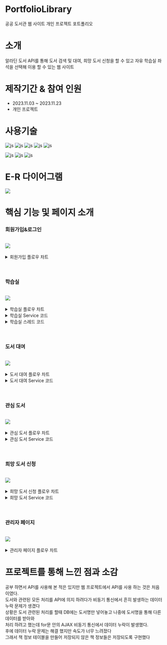 
# PortfolioLibrary
공공 도서관 웹 사이트 개인 프로젝트 포트폴리오

# 소개
 알라딘 도서 API를 통해 도서 검색 및 대여, 희망 도서 신청을 할 수 있고 자유 학습실 좌석을 선택해 이용 할 수 있는 웹 사이트

# 제작기간 & 참여 인원
<UL>
  <LI>2023.11.03 ~ 2023.11.23</LI>
  <LI>개인 프로젝트</LI>
</UL>


# 사용기술
![js](https://img.shields.io/badge/SpringBoot-6DB33F?style=for-the-badge&logo=SpringBoot&logoColor=white)
![js](https://img.shields.io/badge/Java-FF0000?style=for-the-badge&logo=Java&logoColor=white)
![js](https://img.shields.io/badge/IntelliJ-004088?style=for-the-badge&logo=IntelliJ&logoColor=white)
![js](https://img.shields.io/badge/MariaDB-003545?style=for-the-badge&logo=MariaDB&logoColor=white)
![js](https://img.shields.io/badge/security-6DB33F?style=for-the-badge&logo=security&logoColor=white)

![js](https://img.shields.io/badge/jquery-0769AD?style=for-the-badge&logo=jquery&logoColor=white)
![js](https://img.shields.io/badge/bootstrap-7952B3?style=for-the-badge&logo=bootstrap&logoColor=white)
![js](https://img.shields.io/badge/JavaScript-F7DF1E?style=for-the-badge&logo=JavaScript&logoColor=white)

# E-R 다이어그램

<img src='https://github.com/oals/portfolioLibrary/assets/136543676/ffaa8bf6-e976-4a16-891b-d0d43e4bd59b'>


# 핵심 기능 및 페이지 소개


<h3>회원가입&로그인</h3>
<br>

<img src='https://github.com/oals/portfolioLibrary/assets/136543676/17e39a43-ccb3-40c0-9381-239f1bac15f4'>


<br>
<br>
<details>
 <summary> 회원가입 플로우 차트
 
 </summary> 
 
<img src='https://github.com/oals/portfolioLibrary/assets/136543676/f5428db8-442f-4200-8ac6-12026a05570b'>
</details>



<br>
<br>




<h3>학습실</h3>
<br>

<img src='https://github.com/oals/portfolioLibrary/assets/136543676/1dfc2af5-9e24-4c2d-9b61-1b6efc842a31'>


<br>
<br>

<details>
 <summary> 학습실 플로우 차트
 
 </summary> 
 
<img src='https://github.com/oals/portfolioLibrary/assets/136543676/079dbb43-c836-4552-a0d0-265f49c5357c'>
</details>



<details>
 <summary> 학습실 Service 코드
 
 </summary> 



     public boolean RentalStudyRoom(String seatNum, String memberId) {


        boolean returnChk = false;

        JPAQueryFactory queryFactory = new JPAQueryFactory(em);
        QStudyRoomState qStudyRoomState = QStudyRoomState.studyRoomState;

        //이미 사용중인 좌석이 있는지 확인
        Boolean seatChk =  queryFactory.selectFrom(qStudyRoomState)
                .where(qStudyRoomState.member.memberId.eq(memberId))
                .fetchOne() == null;

        if(seatChk == true) {

            LocalDateTime now = LocalDateTime.now();
            DateTimeFormatter formatter = DateTimeFormatter.ofPattern("yyyy년 MM월 dd일 HH시 mm분");
            String startTime = now.format(formatter);

            StudyRoomStateDTO studyRoomStateDTO = StudyRoomStateDTO.builder()
                    .seatNum(seatNum)
                    .memberId(memberId)
                    .seatCountTime("03:00") //이용 시간
                    .seatStartDate(startTime)
                    .build();

            StudyRoomState studyRoomState = this.StudyRoomStateDtoToEntity(studyRoomStateDTO);

            //학습실 현재 사용 정보 저장
            studyRoomStateRepository.save(studyRoomState);

            //학습실 이용 횟수 업데이트
            Member member = memberRepository.findById(memberId).orElseThrow();
            member.setStudyRentalCount(member.getStudyRentalCount() + 1);
            memberRepository.save(member);

            returnChk = true;

            //현재 좌석 정보를 스레드로 전달 및 스레드 실행
            String message = seatNum;
            Thread thread = new Thread(new MyRunnable(message));
            thread.start(); // 스레드를 실행합니다.


        }else{
            returnChk = false;
        }

        return returnChk;

    }

    



</details>



<details>

 <summary> 학습실 스레드 코드
 
 </summary> 


     public class MyRunnable implements Runnable {
        private final String seatNum;
        private boolean threadChk;

        public MyRunnable(String seatNum) {
            this.seatNum = seatNum;
            this.threadChk = true;
        }

        @Override
        public void run() {
            while(threadChk) {

                try {
                    //1분 주기로 현재 남은 이용시간 업데이트
                    Thread.sleep(60000);

                    JPAQueryFactory queryFactory = new JPAQueryFactory(em);
                    QStudyRoomState qStudyRoomState = QStudyRoomState.studyRoomState;
                    StudyRoomState studyRoomState =  queryFactory.selectFrom(qStudyRoomState)
                            .where(qStudyRoomState.seatNum.eq(seatNum))
                            .fetchOne();
                    //스레드 종료
                    if(studyRoomState == null){
                        Thread.interrupted();
                        break;
                    }
                    //남은 이용 시간 계산
                    LocalTime time = LocalTime.parse(studyRoomState.getSeatCountTime());
                    time = time.minusMinutes(1);
                    
                    //현재 남은 이용 시간이 없을 때 
                    if(time.toString().equals("00:00")){
                        studyRoomStateRepository.deleteById(studyRoomState.getId());
                        threadChk = false;

                        LocalDateTime now = LocalDateTime.now();
                        DateTimeFormatter formatter = DateTimeFormatter.ofPattern("yyyy년 MM월 dd일 HH시 mm분");
                        String endTime = now.format(formatter);

                        StudyRoomHistory studyRoomHistory = StudyRoomHistory.builder()
                                .seatNum(studyRoomState.getSeatNum())
                                .member(studyRoomState.getMember())
                                .historySeatStartDate(studyRoomState.getSeatStartDate())
                                .historySeatEndDate(endTime)
                                .build();
                        //학습실 이용 정보 저장
                        StudyRoomHistoryRepository.save(studyRoomHistory);
                    }else {
                        //현재 남은 이용 시간 업데이트
                        studyRoomState.setSeatCountTime(time.toString());
                        studyRoomStateRepository.save(studyRoomState);
                    }



                } catch (InterruptedException e) {
                    throw new RuntimeException(e);
                }
            }
        }
    }
 

</details>

<br>
<br>


<h3>도서 대여</h3>
<br>

<img src='https://github.com/oals/portfolioLibrary/assets/136543676/8d5fe7df-2af2-4951-baa6-4789398d8e5f'>

<br>
<br>
<details>
 <summary> 도서 대여 플로우 차트
 
 </summary> 
 
<img src='https://github.com/oals/portfolioLibrary/assets/136543676/60657fde-7948-4fa6-b7d2-43157bea6c37'>
</details>


<details>
 <summary> 도서 대여 Service 코드
 
 </summary> 
 


     public String rentalBook(BookInfoDTO bookInfoDTO,String memberId) {

        String returnChk = "";

        JPAQueryFactory queryFactory = new JPAQueryFactory(em);
        QBookRentalHistory qBookRentalHistory = QBookRentalHistory.bookRentalHistory;

        //이미 대여한 도서인지 검사
        Boolean rentalChk =  queryFactory.selectFrom(qBookRentalHistory)
                .where(qBookRentalHistory.member.memberId.eq(memberId).and(qBookRentalHistory.bookInfo.bookName.eq(bookInfoDTO.getBookName())))
                .fetchOne() == null;

        if(rentalChk == true) {

            //해당 도서의 정보가 DB에 없을 경우에만 도서 정보 저장
            if(!bookInfoRepository.findById(bookInfoDTO.getBookName()).isPresent()){
                BookInfo bookInfo = modelMapper.map(bookInfoDTO,BookInfo.class);
                bookInfoRepository.save(bookInfo);
            }

            LocalDateTime now = LocalDateTime.now();
            DateTimeFormatter formatter = DateTimeFormatter.ofPattern("yyyy-MM-dd");
            String today = now.format(formatter); // 오늘 날짜를 문자열로 변환

            LocalDateTime later = now.plusDays(30); // 30일 후 날짜를 LocalDateTime 객체로 생성
            String nextMonth = later.format(formatter); // 30일 후 날짜를 문자열로 변환


            BookRentalHistoryDTO bookRentalHistoryDTO = BookRentalHistoryDTO.builder()
                    .bookInfoDTO(bookInfoDTO)
                    .rentalState(false)
                    .rentalStartDate(today)
                    .rentalEndDate(nextMonth)
                    .memberId(memberId)
                    .build();

            BookRentalHistory bookRentalHistory = this.rentalBookDtoToEntity(bookRentalHistoryDTO);

            //대여 내역 저장
            bookRentalRepository.save(bookRentalHistory);


            //도서 대여 횟수 업데이트
            Member member = memberRepository.findById(memberId).orElseThrow();
            member.setBookRentalCount(member.getBookRentalCount() + 1);
            memberRepository.save(member);


            returnChk = "대여 가능";
        }else{
            returnChk = "대여 불가";
        }


        return returnChk;




    }



</details>




<br>
<br>


<h3>관심 도서</h3>
<br>

<img src='https://github.com/oals/portfolioLibrary/assets/136543676/371370a7-25c4-40bf-8add-3a0db924fd96'>

<br>
<br>

<details>
 <summary> 관심 도서 플로우 차트
 
 </summary> 
 
<img src='https://github.com/oals/portfolioLibrary/assets/136543676/689b487c-9ab0-498e-a44e-2dd1bbed9a99'>
</details>


<details>
 <summary> 관심 도서 Service 코드
 
 </summary> 
 


     public boolean likeBook(BookInfoDTO bookInfoDTO, String memberId) {

        boolean returnChk = false;

        JPAQueryFactory queryFactory = new JPAQueryFactory(em);
        QBookLikeHistory qBookLikeHistory = QBookLikeHistory.bookLikeHistory;
        
        //도서 명과 사용자명으로 이미 관심 도서에 넣었는지 체크
         Boolean likeChk =  queryFactory.selectFrom(qBookLikeHistory)
                .where(qBookLikeHistory.member.memberId.eq(memberId).and(qBookLikeHistory.bookInfo.bookName.eq(bookInfoDTO.getBookName())))
                 .fetchOne() == null;

        if(likeChk == true) {
            
            //해당 도서의 정보가 DB에 없을 경우에만 도서 정보 저장
            if(!bookInfoRepository.findById(bookInfoDTO.getBookName()).isPresent()){
                BookInfo bookInfo = modelMapper.map(bookInfoDTO,BookInfo.class);
                bookInfoRepository.save(bookInfo);
            }

            LocalDateTime now = LocalDateTime.now();
            DateTimeFormatter formatter = DateTimeFormatter.ofPattern("yyyy-MM-dd");
            String today = now.format(formatter);

            
            BookLikeHistoryDTO bookLikeHistoryDTO = BookLikeHistoryDTO.builder()
                    .bookInfoDTO(bookInfoDTO)
                    .likeRentalState(true)
                    .likeDate(today)
                    .memberId(memberId)
                    .build();

            BookLikeHistory bookLikeHistory = this.likeBookDtoToEntity(bookLikeHistoryDTO);

            //관심 도서 내역 테이블 저장
            bookLikeRepository.save(bookLikeHistory);
            returnChk = true;
            
        }else{
            //안내 메세지 출력
            returnChk = false;
        }


        return returnChk;
    }


    
</details>



<br>
<br>



<h3>희망 도서 신청</h3>
<br>

<img src='https://github.com/oals/portfolioLibrary/assets/136543676/f557ca5d-efaf-48b3-bc2f-5b9e7e10c584'>


<br>
<br>


<details>
 <summary> 희망 도서 신청 플로우 차트
 
 </summary> 
 
<img src='https://github.com/oals/portfolioLibrary/assets/136543676/b662b2e5-44cd-493f-a4cc-c69eaabc941b'>
</details>


<details>
 <summary> 희망 도서 Service 코드
 
 </summary> 
 

     public boolean memberHopeBook(BookInfoDTO bookInfoDTO, String memberId) {


        boolean chk = false;
        JPAQueryFactory queryFactory = new JPAQueryFactory(em);
        QBookHopeHistory qBookHopeHistory = QBookHopeHistory.bookHopeHistory;

        //도서 명과 사용자명으로 이미 신청 도서에 넣었는지 체크
        Boolean hopeChk =  queryFactory.selectFrom(qBookHopeHistory)
                .where(qBookHopeHistory.member.memberId.eq(memberId).and(qBookHopeHistory.bookInfo.bookName.eq(bookInfoDTO.getBookName())))
                .fetchOne() == null;

        if(hopeChk == true){


            BookInfo bookInfo = modelMapper.map(bookInfoDTO,BookInfo.class);
            //해당 도서의 정보가 DB에 없을 경우에만 도서 정보 저장
            if(!bookInfoRepository.findById(bookInfoDTO.getBookName()).isPresent()){
                bookInfoRepository.save(bookInfo);
            }


            LocalDateTime now = LocalDateTime.now();
            DateTimeFormatter formatter = DateTimeFormatter.ofPattern("yyyy-MM-dd");
            String hopeDate = now.format(formatter);

            Member member = memberRepository.findById(memberId).orElseThrow();

            BookHopeHistory bookHopeHistory = BookHopeHistory.builder()
                    .bookInfo(bookInfo)
                    .hopeState(false)
                    .hopeDate(hopeDate)
                    .member(member)
                    .build();
            //희망 도서 신청 내역 저장
            bookHopeRepository.save(bookHopeHistory);

            chk = true;
        }else{
            chk = false;
        }


        return chk;
    }






</details>



<br>
<br>




<h3>관리자 페이지</h3>
<br>

<img src='https://github.com/oals/portfolioLibrary/assets/136543676/5052951d-1189-40dc-b947-cf0ff23d8ce8'>


<br>
<br>

<details>
 <summary> 관리자 페이지 플로우 차트
 
 </summary> 
 
<img src='https://github.com/oals/portfolioLibrary/assets/136543676/d284cf07-56aa-4a47-a027-5df2278230c3'>
</details>




# 프로젝트를 통해 느낀 점과 소감

공부 하면서 API를 사용해 본 적은 있지만 웹 프로젝트에서 API를 사용 하는 것은 처음이였다. <br>
도서와 관련된 모든 처리를 API에 의지 하려다가 비동기 통신에서 흔히 발생하는 데이터 누락 문제가 생겼다 <br> 
상황은 도서 관련된 처리를 할때 DB에는 도서명만 넣어놓고 나중에 도서명을 통해 다른 데이터를 받아와  <br> 
처리 하려고 했는데 for문 안의 AJAX 비동기 통신에서 데이터 누락이 발생했다. <br>
후에 데이터 누락 문제는 해결 했지만 속도가 너무 느려졌다 <br>
그래서 책 정보 테이블을 만들어 저장되지 않은 책 정보들은 저장되도록 구현했다<br>










